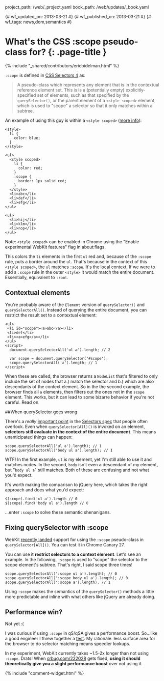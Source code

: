 project_path: /web/_project.yaml
book_path: /web/updates/_book.yaml

{# wf_updated_on: 2013-03-21 #}
{# wf_published_on: 2013-03-21 #}
{# wf_tags: news,dom,semantics #}

# What's the CSS :scope pseudo-class for? {: .page-title }

{% include "_shared/contributors/ericbidelman.html" %}


`:scope` is defined in [CSS Selectors 4](http://www.w3.org/TR/selectors4/#scope-pseudo) as:

> A pseudo-class which represents any element that is in the contextual reference element set. This is is a (potentially empty) explicitly-specified set of elements, such as that specified by the `querySelector()`, or the parent element of a `<style scoped>` element, which is used to "scope" a selector so that it only matches within a subtree.

An example of using this guy is within a `<style scoped>` ([more info](http://updates.html5rocks.com/2012/03/A-New-Experimental-Feature-style-scoped)):


    <style>
      li {
        color: blue;
      }
    </style>
    
    <ul>
      <style scoped>
        li {
          color: red;
        }
        :scope {
          border: 1px solid red;
        }
      </style>
      <li>abc</li>
      <li>def</li>
      <li>efg</li>
    </ul>
    
    <ul>
      <li>hij</li>
      <li>klm</li>
      <li>nop</li>
    </ul>
    

Note: `<style scoped>` can be enabled in Chrome using the "Enable experimental WebKit features" flag in about:flags.

This colors the `li` elements in the first `ul` red and, because of the `:scope` rule, puts a border around the `ul`. That's because in the context of this `<style scoped>`, the `ul` matches `:scope`. It's the local context. If we were to add a `:scope` rule in the outer `<style>` it would match the entire document. Essentially, equivalent to `:root`.

## Contextual elements

You're probably aware of the `Element` version of `querySelector()` and `querySelectorAll()`. Instead of querying the entire document, you can restrict the result set to a contextual element:


    <ul>
     <li id="scope"><a>abc</a></li>
     <li>def</li>
     <li><a>efg</a></li>
    </ul>
    <script>
      document.querySelectorAll('ul a').length; // 2
    
      var scope = document.querySelector('#scope');
      scope.querySelectorAll('a').length; // 1
    </script>
    

When these are called, the browser returns a `NodeList` that's filtered to only include the set of nodes that a.) match the selector and b.) which are also descendants of the context element. So in the the second example, the browser finds all `a` elements, then filters out the ones not in the `scope` element. This works, but it can lead to some bizarre behavior if you're not careful. Read on.

##When querySelector goes wrong

There's a _really_ [important point](http://www.w3.org/TR/selectors-api/#examples0) in the [Selectors spec](http://www.w3.org/TR/selectors-api/) that people often overlook. Even when `querySelector[All]()` is invoked on an element, **selectors still evaluate in the context of the entire document**. This means unanticipated things can happen:


    scope.querySelectorAll('ul a').length); // 1
    scope.querySelectorAll('body ul a').length); // 1
    

WTF! In the first example, `ul` _is_ my element, yet I'm still able to use it and matches nodes. In the second, `body` isn't even a descendant of my element, but "`body ul a`" still matches. Both of these are confusing and not what you'd expect.

It's worth making the comparison to jQuery here, which takes the right approach and does what you'd expect:


    $(scope).find('ul a').length // 0
    $(scope).find('body ul a').length // 0
    

...enter `:scope` to solve these semantic shenanigans.

## Fixing querySelector with :scope

WebKit [recently landed](http://trac.webkit.org/changeset/145691) support for using the `:scope` pseudo-class in `querySelector[All]()`. You can test it in Chrome Canary 27.

You can use it **restrict selectors to a context element**. Let's see an example. In the following, `:scope` is used to "scope" the selector to the scope element's subtree. That's right, I said scope three times!


    scope.querySelectorAll(':scope ul a').length); // 0
    scope.querySelectorAll(':scope body ul a').length); // 0
    scope.querySelectorAll(':scope a').length); // 1
    

Using `:scope` makes the semantics of the `querySelector()` methods a little more predictable and inline with what others like jQuery are already doing.

## Performance win?

Not yet :(

I was curious if using `:scope` in qS/qSA gives a performance boost. So...like a good engineer I threw together a [test](http://jsbin.com/icahoc/1/). My rationale: less surface area for the browser to do selector matching means speedier lookups.

In my experiment, WebKit currently takes ~1.5-2x longer than not using `:scope`. Drats! When [crbug.com/222028](http://crbug.com/222028) gets fixed, **using it should theoretically give you a slight performance boost** over not using it.


{% include "comment-widget.html" %}
